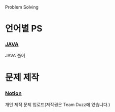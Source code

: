 Problem Solving

# 언어별 PS
### [JAVA](https://github.com/alstjr6211/ProblemSolve/tree/JAVA)
JAVA 풀이


# 문제 제작
### [Notion](https://rogue-cornflower-a3f.notion.site/19f8997cf2b48064965cc3f1ac172715?v=19f8997cf2b48022bafd000cf23dd1e8&p=19f8997cf2b48086abc3f165fcd9207d&pm=s)
개인 제작 문제 업로드(저작권은 Team Duzz에 있습니다.)

